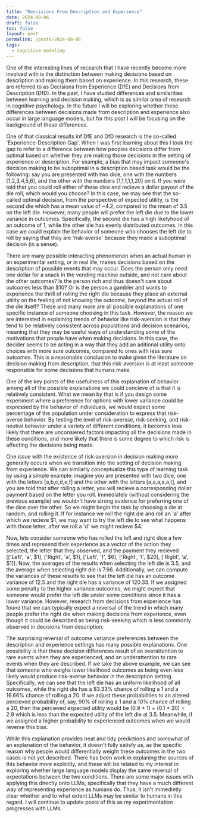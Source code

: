 ```yaml
---
title: "Descisions From Description and Experience"
date: 2024-08-06
draft: false
toc: false
layout: post
permalink: /posts/2024-08-06
tags:
  - cognitive modeling 
---
```


One of the interesting lines of recearch that I have recently become more involved with is the distinction between making decisions based on description and making them based on experience. In this research, these are referred to as Decisions from Experience (DfE) and Decisions from Description (DfD). In the past, I have studied differences and similarities between learning and decision making, which is as similar area of research in cognitive psychology. In the future I will be exploring whether these differences between decisions made from description and experience also occur in large language models, but for this post I will be focusing on the background of these differences. 

One of that classical results inf DfE and DfD research is the so-called 'Experience-Description Gap'. When I was first learning about this I took the gap to refer to a difference between how peoples decisions differ from optimal based on whether they are making those decisions in the setting of experience or description. For example, a bias that may impact someone's decision making to be suboptimal in a description based task would be the following: say you are presented with two dice, one with the numbers [1,2,3,4,5,6], and the other with the numbers [1,1,1,1,1,20] on it. If you were told that you could roll either of these dice and recieve a dollar payout of the die roll, which would you choose? In this case, we may see that the so-called optimal decision, from the perspective of expected utility, is the second die which has a mean value of ~4.2, compared to the mean of 3.5 on the left die. However, many people will prefer the left die due to the lower variance in outcomes. Specifically, the second die has a high likelyhood of an outcome of 1, while the other die has evenly distributed outcomes. In this case we could explain the behavior of someone who chooses the left die to roll by saying that they are 'risk-averse' because they made a suboptimal decision (in a sense). 

There are many possible interacting phenomenon when an actual human in an experimental setting, or in real life, makes decisions based on the description of possible events that may occur. Does the person only need one dollar for a snack in the vending machine outside, and not care about the other outcomes? Is the person rich and thus doesn't care about outcomes less than $10? Or is the person a gambler and wants to experience the thrill of rolling the right die because they place an external utility on the feeling of not knowing the outcome, beyond the actual roll of the die itself? These and many more are all possible explanations of one specific instance of someone choosing in this task. However, the reason we are interested in explaining trends of behavior like risk-aversion is that they tend to be relatively consistent across populations and decision scenarios, meaning that they may be useful ways of understanding some of the motivations that people have when making decisions. In this case, the decider seems to be acting in a way that they add an aditional utility onto choices with more sure outcomes, compared to ones with less sure outcomes. This is a reasonable conclusion to make given the literature on decision making from description, that this risk-aversion is at least someone responsible for some decisions that humans make. 

One of the key points of the usefulness of this explanation of behavior among all of the possible explanations we could concieve of is that it is relatively consistent. What we mean by that is if you design some experiment where a preference for options with lower variance could be expressed by the behavior of individuals, we would expect some percentage of the population under consideration to express that risk-averse behavior. By testing the level of risk-aversse, risk-seeking, and risk-neutral behavior under a variety of different conditions, it becomes less likely that there are unconsiered factors impacting all the decisions made in these conditions, and more likely that there is some degree to which risk is affecting the decisions being made. 

One issue with the existence of risk-aversion in decision making more generally occurs when we transition into the setting of decision making from experience. We can similarly conceptualize this type of learning task by using a simple example: imagine you are presented with two dice, one with the letters [a,b,c,d,e,f] and the other with the letters [a,a,a,a,a,t], and you are told that after rolling a letter, you will recieve a corresponding dollar payment based on the letter you roll. Immediately (without considering the previous example) we wouldn't have strong evidence for preferring one of the dice over the other. So we might begin the task by choosing a die at random, and rolling it. If for instance we roll the right die and roll an 'a' after which we recieve $1, we may want to try the left die to see what happens with those letter, after we roll a 'd' we might recieve $4. 

Now, lets consider someone who has rolled the left and right dice a few times and represend their experience as a vector of the action they selected, the letter that they observed, and the payment they recieved [['Left', 'a', $1], ['Right', 'a', $1], ['Left', 'f', $6], ['Right', 't', $20], ['Right', 'a', $1]]. Now, the averages of the results when selecting the left die is 3.5, and the average when selecting right die is 7.66. Additionally, we can compute the variances of these results to see that the left die has an outcome variance of 12.5 and the right die has a variance of 120.33. If we assigned some penalty to the higher variance outcomes, we might expect that someone would prefer the left die under some conditions since it has a lower variance. However, research from decisions from experience has found that we can typically expect a reversal of the trend in which many people prefer the right die when making decisions from experience, even though it could be described as being risk-seeking which is less commonly observed in decisions from description. 

The surprising reversal of outcome variance preferences between the description and experience settings has many possible explanations. One possibility is that these decision differences result of an overattention to rare events when they are experienced, and an underattention to rare events when they are described. If we take the above example, we can see that someone who weighs lower likelihood outcomes as being even less likely would produce risk-averse behavior in the description setting. Specifically, we can see that the left die has an uniform likelihood of all outcomes, while the right die has a 83.33% chance of rolling a 1 and a 16.66% chance of rolling a 20. If we adjust these probabilities to an altered percieved probability of, say, 90% of rolling a 1 and a 10% chance of rolling a 20, then the percieved expected utility would be (0.9 * 1) + (0.1 * 20) = 2.9 which is less than the expected utility of the left die at 3.5. Meanwhile, if we assigned a higher probability to experienced outcomes when we would reverse this bias. 

While this explanation provides neat and tidy predictions and somewhat of an explanation of the behavior, it doesn't fully satisfy us, as the specific reason why people would differentially weight these outcomes in the two cases is not yet described. There has been work in explaning the sources of this behavior more explicitly, and these will be related to my interest in exploring whether large language models display the same reversal of expectations between the two conditions. There are some major issues with applying this directly onto LLMs, specifically that they have a much different way of representing experience as humans do. Thus, it isn't immedietly clear whether and to what extent LLMs may be similar to humans in this regard. I will continue to update posts of this as my experimentation progresses with LLMs. 